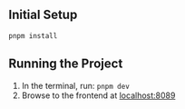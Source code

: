 ## Initial Setup

`pnpm install`

## Running the Project

1. In the terminal, run: `pnpm dev`
2. Browse to the frontend at [localhost:8089](http://localhost:8089)